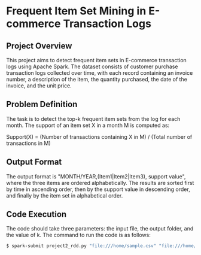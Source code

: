 # Frequent Item Set Mining in E-commerce Transaction Logs

## Project Overview
This project aims to detect frequent item sets in E-commerce transaction logs using Apache Spark. The dataset consists of customer purchase transaction logs collected over time, with each record containing an invoice number, a description of the item, the quantity purchased, the date of the invoice, and the unit price.

## Problem Definition
The task is to detect the top-k frequent item sets from the log for each month. The support of an item set X in a month M is computed as: 

Support(X) = (Number of transactions containing X in M) / (Total number of transactions in M)

## Output Format
The output format is "MONTH/YEAR,(Item1|Item2|Item3), support value", where the three items are ordered alphabetically. The results are sorted first by time in ascending order, then by the support value in descending order, and finally by the item set in alphabetical order.

## Code Execution
The code should take three parameters: the input file, the output folder, and the value of k. The command to run the code is as follows:

```bash
$ spark-submit project2_rdd.py "file:///home/sample.csv" "file:///home/output" 2
